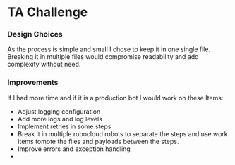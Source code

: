 # TA Challenge

### Design Choices

As the process is simple and small I chose to keep it in one single file. Breaking it in multiple files would compromise readability and add complexity without need.

### Improvements

If I had more time and if it is a production bot I would work on these Items:

* Adjust logging configuration
* Add more logs and log levels
* Implement retries in some steps
* Break it in multiple robocloud robots to separate the steps and use work items tomote the files and payloads between the steps.
* Improve errors and exception handling
*
